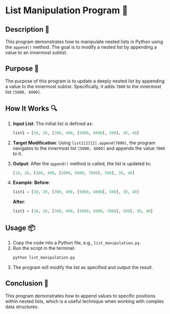 # List Manipulation Program 📝

## Description 📝

This program demonstrates how to manipulate nested lists in Python using the `append()` method.
The goal is to modify a nested list by appending a value to an innermost sublist.

## Purpose 🎯

The purpose of this program is to update a deeply nested list by appending a value to the innermost sublist.
Specifically, it adds `7000` to the innermost list `[5000, 6000]`.

## How It Works 🔍

1. **Input List**:
   The initial list is defined as:
    ```python
    list1 = [10, 20, [300, 400, [5000, 6000], 500], 30, 40]
    ```
2. **Target Modification**:
   Using `list1[2][2].append(7000)`, the program navigates to the innermost list `[5000, 6000]` and appends the value `7000` to it.

3. **Output**:
   After the `append()` method is called, the list is updated to:
    ```python
    [10, 20, [300, 400, [5000, 6000, 7000], 500], 30, 40]
    ```
4. **Example**:
   **Before**:
    ```python
    list1 = [10, 20, [300, 400, [5000, 6000], 500], 30, 40]
    ```
    **After**:
    ```python
    list1 = [10, 20, [300, 400, [5000, 6000, 7000], 500], 30, 40]
    ```

## Usage 📦

1. Copy the code into a Python file, e.g., `list_manipulation.py`.
2. Run the script in the terminal:
    ```bash
    python list_manipulation.py
    ```
3. The program will modify the list as specified and output the result.

## Conclusion 🚀

This program demonstrates how to append values to specific positions within nested lists, which is a useful technique when working with complex data structures.
